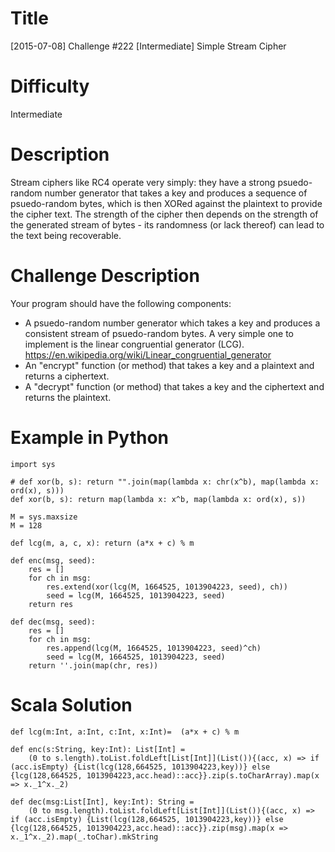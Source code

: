 # Title

[2015-07-08] Challenge #222 [Intermediate] Simple Stream Cipher

# Difficulty

Intermediate

# Description

Stream ciphers like RC4 operate very simply: they have a strong psuedo-random number generator that takes a key and produces a sequence of psuedo-random bytes, which is then XORed against the plaintext to provide the cipher text. The strength of the cipher then depends on the strength of the generated stream of bytes - its randomness (or lack thereof) can lead to the text being recoverable.

# Challenge Description

Your program should have the following components:

* A psuedo-random number generator which takes a key and produces a consistent stream of psuedo-random bytes. A very simple one to implement is the linear congruential generator (LCG). https://en.wikipedia.org/wiki/Linear_congruential_generator 
* An "encrypt" function (or method) that takes a key and a plaintext and returns a ciphertext.
* A "decrypt" function (or method) that takes a key and the ciphertext and returns the plaintext. 

# Example in Python

    import sys
 
    # def xor(b, s): return "".join(map(lambda x: chr(x^b), map(lambda x: ord(x), s)))
    def xor(b, s): return map(lambda x: x^b, map(lambda x: ord(x), s))
 
    M = sys.maxsize
    M = 128
 
    def lcg(m, a, c, x): return (a*x + c) % m
 
    def enc(msg, seed):
        res = []
        for ch in msg:
            res.extend(xor(lcg(M, 1664525, 1013904223, seed), ch))
            seed = lcg(M, 1664525, 1013904223, seed)
        return res
 
    def dec(msg, seed):
        res = []
        for ch in msg:
            res.append(lcg(M, 1664525, 1013904223, seed)^ch)
            seed = lcg(M, 1664525, 1013904223, seed)
        return ''.join(map(chr, res))

# Scala Solution

    def lcg(m:Int, a:Int, c:Int, x:Int)=  (a*x + c) % m

    def enc(s:String, key:Int): List[Int] = 
        (0 to s.length).toList.foldLeft[List[Int]](List()){(acc, x) => if (acc.isEmpty) {List(lcg(128,664525, 1013904223,key))} else {lcg(128,664525, 1013904223,acc.head)::acc}}.zip(s.toCharArray).map(x => x._1^x._2)

    def dec(msg:List[Int], key:Int): String = 
        (0 to msg.length).toList.foldLeft[List[Int]](List()){(acc, x) => if (acc.isEmpty) {List(lcg(128,664525, 1013904223,key))} else {lcg(128,664525, 1013904223,acc.head)::acc}}.zip(msg).map(x => x._1^x._2).map(_.toChar).mkString
